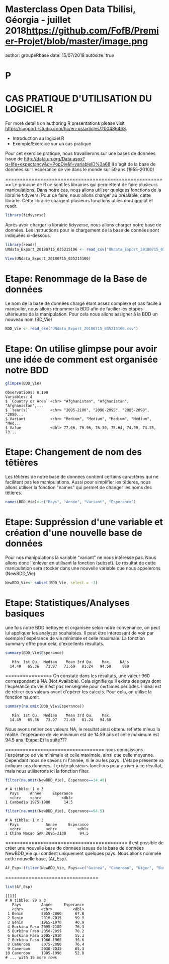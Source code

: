 
Masterclass  Open Data Tbilisi, Géorgia - juillet 2018<https://github.com/FofB/Premier-Projet/blob/master/image.png>
========================================================
author: groupeRbase
date: 15/07/2018
autosize: true


P
==================================================

CAS PRATIQUE D'UTILISATION DU LOGICIEL R
========================================================

For more details on authoring R presentations please visit <https://support.rstudio.com/hc/en-us/articles/200486468>.

- Introduction au logiciel R
- Exemple/Exercice sur un cas pratique

Pour cet exercice pratique, nous travaillerons sur une bases de données issue de <http://data.un.org/Data.aspx?q=life+expectancy&d=PopDiv&f=variableID%3a68>
Il s'agit de la base de données sur l'espérance de vie dans le monde sur 50 ans (1955-20100)

========================================================
Le principe de R ce sont les librairies qui permettent de faire plusieurs manipulations. 
Dans notre cas, nous allons utiliser quelques fonctions de la librairie tidyvers. Pour ce faire, nous allons charger au préalable, cette librarie. Cette librairie chargent plusieurs fonctions utiles dont ggplot et readr.


```r
library(tidyverse)
```

Après avoir charger la librairie tidyverse, nous allons charger notre base de données. Les instructions pour le chargement de la base de données sont indiquées ci-dessous. 


```r
library(readr)
UNdata_Export_20180715_035215106 <- read_csv("UNdata_Export_20180715_035215106.csv")

View(UNdata_Export_20180715_035215106)
```


Etape: Renommage de la Base de données
========================================================

Le nom de la base de données chargé étant assez complexe et pas facile à manipuler, nous allons rénommer la BDD afin de facilier les étapes ultérieures de la manipulation. Pour cela nous allons assigner à la BDD un nouveau nom (BD_Vie)


```r
BDD_Vie <- read_csv("UNdata_Export_20180715_035215106.csv")
```


Etape: On utilise glimpse pour avoir une idée de comment est organisée notre BDD
==========================================================

```r
glimpse(BDD_Vie)
```

```
Observations: 8,190
Variables: 4
$ `Country or Area` <chr> "Afghanistan", "Afghanistan", "Afghanistan",...
$ `Year(s)`         <chr> "2095-2100", "2090-2095", "2085-2090", "2080...
$ Variant           <chr> "Medium", "Medium", "Medium", "Medium", "Med...
$ Value             <dbl> 77.66, 76.96, 76.30, 75.64, 74.98, 74.35, 73...
```


Etape: Changement de nom des têtières
=====

Les têtières de notre base de données contient certains caractères qui ne facilitent pas les manipulations. Aussi pour simplifier les têtières, nous allons utiliser la fonction "names" qui permet de changer les noms des têtières. 

```r
names(BDD_Vie)<-c("Pays", "Année", "Variant", "Esperance")
```

Etape: Suppréssion d'une variable et création d'une nouvelle base de données
==========
Pour nos manipulations la variable "variant" ne nous intéresse pas. Nous allons donc l'enlever en utilisant la fonction (subset). Le résultat de cette manipulation sera stocker dans une nouvelle variable que nous appelerons (NewBDD_Vie). 

```r
NewBDD_Vie<- subset(BDD_Vie, select = -3)
```

Etape: Statistiques/Analyses basiques
==============
une fois notre BDD nettoyée et organisée selon notre convenance, on peut lui appliquer les analyses souhaitées. Il peut être intéressant de voir par exemple l'espérance de vie minimale et celle maximale. La fonction summary offre pour cela, d'excellents résultats. 

```r
summary(BDD_Vie$Esperance)
```

```
   Min. 1st Qu.  Median    Mean 3rd Qu.    Max.    NA's 
  14.49   65.36   73.97   71.69   81.24   94.50     960 
```

================
On constate dans les résultats, une valeur 960 correspondant à NA (Not Available). Cela signifie qu'il existe des pays dont l'espérance de vie n'est pas renseignée pour certaines périodes. l'idéal est de rétirer ces valeurs avant d'opérer les calculs. Pour cela, on utilise la fonction na.omit

```r
summary(na.omit(BDD_Vie$Esperance))
```

```
   Min. 1st Qu.  Median    Mean 3rd Qu.    Max. 
  14.49   65.36   73.97   71.69   81.24   94.50 
```
Nous avons retirer ces valeurs NA, le resultat ainsi obtenu reflette mieux la réalité. l'espérance de vie minimum est de 14.59 ans et celle maximum est 94.5 ans. 
Etape: Et la suite???

==================================
nous connaissons l'espérance de vie minimale et celle maximale, ainsi que celle moyenne. Cependant nous ne savons ni l'année, ni le ou les pays . L'étape présente va indiquer ces données. il existe plusieurs fonctions pour arriver à ce résultat, mais nous utiliserons ici la fonction filter. 

```r
filter(na.omit(NewBDD_Vie), Esperance==14.49)
```

```
# A tibble: 1 x 3
  Pays     Année     Esperance
  <chr>    <chr>         <dbl>
1 Cambodia 1975-1980      14.5
```

```r
filter(na.omit(NewBDD_Vie), Esperance==94.5)
```

```
# A tibble: 1 x 3
  Pays            Année     Esperance
  <chr>           <chr>         <dbl>
1 China Macao SAR 2095-2100      94.5
```
==========================================
il est possible de créer une nouvelle base de données issues de la base de données NewBDD_Vie qui contient uniquement quelques pays. Nous allons nommée cette nouvelle base, (Af_Esp).


```r
Af_Esp<-(filter(NewBDD_Vie, Pays==c("Guinea", "Cameroon", "Niger", "Burkina Faso", "Senegal", "Madagascar", "Togo", "Chad","Benin")))
```

================================

```r
list(Af_Esp)
```

```
[[1]]
# A tibble: 29 x 3
   Pays         Année     Esperance
   <chr>        <chr>         <dbl>
 1 Benin        2055-2060      67.8
 2 Benin        2010-2015      59.9
 3 Benin        1965-1970      40.9
 4 Burkina Faso 2095-2100      76.3
 5 Burkina Faso 2050-2055      70.2
 6 Burkina Faso 2005-2010      55.3
 7 Burkina Faso 1960-1965      35.6
 8 Cameroon     2075-2080      76.4
 9 Cameroon     2030-2035      65.3
10 Cameroon     1985-1990      52.8
# ... with 19 more rows
```




